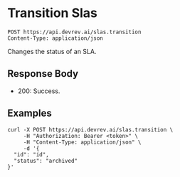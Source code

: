 # Transition Slas

```http
POST https://api.devrev.ai/slas.transition
Content-Type: application/json
```

Changes the status of an SLA.



## Response Body

- 200: Success.

## Examples

```shell
curl -X POST https://api.devrev.ai/slas.transition \
     -H "Authorization: Bearer <token>" \
     -H "Content-Type: application/json" \
     -d '{
  "id": "id",
  "status": "archived"
}'
```